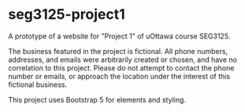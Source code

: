 # seg3125-project1

A prototype of a website for "Project 1" of uOttawa course SEG3125.

The business featured in the project is fictional. All phone numbers, addresses, and emails were arbitrarily created or chosen, and have no correlation to this project. Please do not attempt to contact the phone number or emails, or approach the location under the interest of this fictional business.

This project uses Bootstrap 5 for elements and styling.